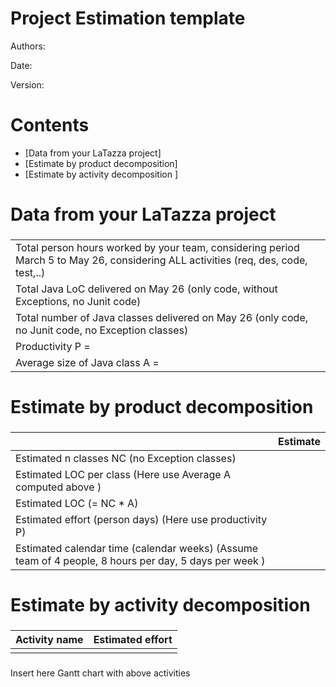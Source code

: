 # Project Estimation  template

Authors:

Date:

Version:

# Contents

- [Data from your LaTazza project]
- [Estimate by product decomposition]
- [Estimate by activity decomposition ]



# Data from your LaTazza project

###
|||
| ----------- | ------------------------------- | 
|         Total person hours  worked by your  team, considering period March 5 to May 26, considering ALL activities (req, des, code, test,..)    |   |             
|Total Java LoC delivered on May 26 (only code, without Exceptions, no Junit code) | |
| Total number of Java classes delivered on May 26 (only code, no Junit code, no Exception classes)| |
| Productivity P =| |
|Average size of Java class A = | |

# Estimate by product decomposition



### 

|             | Estimate                        |             
| ----------- | ------------------------------- |  
| Estimated n classes NC (no Exception classes)  |                             |             
| Estimated LOC per class  (Here use Average A computed above )      |                            | 
| Estimated LOC (= NC * A) | |
| Estimated effort  (person days) (Here use productivity P)  |                                      |      
| Estimated calendar time (calendar weeks) (Assume team of 4 people, 8 hours per day, 5 days per week ) |                    |               


# Estimate by activity decomposition



### 

|         Activity name    | Estimated effort    |             
| ----------- | ------------------------------- | 
| | |


###
Insert here Gantt chart with above activities

